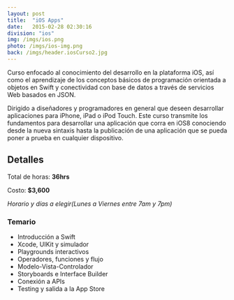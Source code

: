```yaml
---
layout: post
title:  "iOS Apps"
date:   2015-02-28 02:30:16
division: "ios"
img: /imgs/ios.png
photo: /imgs/ios-img.png
back: /imgs/header.iosCurso2.jpg
---
```

Curso enfocado al conocimiento del desarrollo en la plataforma iOS, así como el aprendizaje de los conceptos básicos de programación orientada a objetos en Swift y conectividad con base de datos a través de servicios Web basados en JSON.

Dirigido a diseñadores y programadores en general que deseen desarrollar aplicaciones para iPhone, iPad o iPod Touch. Este curso transmite los fundamentos para desarrollar una aplicación que corra en iOS8 conociendo desde la nueva sintaxis hasta la publicación de una aplicación que se pueda poner a prueba en cualquier dispositivo.

## Detalles
Total de horas: **36hrs**

Costo: **$3,600**

*Horario y días a elegir(Lunes a Viernes entre 7am y 7pm)*

### Temario
- Introducción a Swift
- Xcode, UIKit y simulador
- Playgrounds interactivos
- Operadores, funciones y flujo
- Modelo-Vista-Controlador
- Storyboards e Interface Builder
- Conexión a APIs
- Testing y salida a la App Store